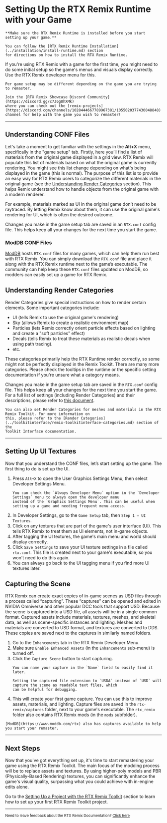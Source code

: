 # Setting Up the RTX Remix Runtime with your Game

```{warning}
**Make sure the RTX Remix Runtime is installed before you start setting up your game.**

You can follow the [RTX Remix Runtime Installation](../installation/install-runtime.md) section
for directions on how to install the RTX Remix Runtime.
```

If you're using RTX Remix with a game for the first time, you might need to do some initial setup so the game's menus
and visuals display correctly. Use the RTX Remix developer menu for this.

```{note}
Per game setup may be different depending on the game you are trying to remaster.

Join the [RTX Remix Showcase Discord Community](https://discord.gg/c7J6gUhXMk)
where you can check out the [remix-projects](https://discord.com/channels/1028444667789967381/1055020377430048848)
channel for help with the game you wish to remaster!
```

***

## Understanding CONF Files

Let's take a moment to get familiar with the settings in the **Alt+X** menu, specifically in the "game setup" tab.
Firstly, here you’ll find a list of materials from the original game displayed in
a grid view. RTX Remix will populate this list of materials based on what the original game is currently rendering. You
might see this list change depending on what's being displayed in the game (this is normal).
The purpose of this list is to provide an easy way for RTX Remix users to categorize the different materials in
the original game (see the [Understanding Render Categories](#understanding-render-categories) section).
This helps Remix understand how to handle objects from the original game with a modern
renderer.

For example, materials marked as UI in the original game don’t need to be raytraced. By letting Remix know about
them, it can use the original game's rendering for UI, which is often the desired outcome.

Changes you make in the game setup tab are saved in an `RTX.conf` config file. This helps keep all
your changes for the next time you start the game.

### ModDB CONF Files

[ModDB](https://www.moddb.com/rtx/) hosts `RTX.conf` files for many games, which can help them run best with RTX Remix.
You can simply download the `RTX.conf` file and place it along with the RTX Remix runtime next to the game’s executable.
The community can help keep these `RTX.conf` files updated on ModDB, so modders can easily set up a game for RTX Remix.

## Understanding Render Categories

Render Categories give special instructions on how to render certain elements. Some important categories include:

* UI (tells Remix to use the original game's rendering)
* Sky (allows Remix to create a realistic environment map)
* Particles (lets Remix correctly orient particle effects based on lighting and create a "soft
  particles" effect)
* Decals (tells Remix to treat these materials as realistic decals when using path tracing).
* etc.

These categories primarily help the RTX Runtime render correctly, so some might not be perfectly
displayed in the Remix Toolkit.
There are many more categories. Please check the tooltips in the runtime or the specific setting documentation if
you're unsure what a category means.

Changes you make in the game setup tab are saved in the `RTX.conf` config file. This helps keep all
your changes for the next time you start the game. For a full list of settings (including Render Categories) and their
descriptions, please refer to
[this document](https://github.com/NVIDIAGameWorks/dxvk-remix/blob/main/RtxOptions.md).

```{note}
You can also set Render Categories for meshes and materials in the RTX Remix Toolkit. For more information on
this, please refer to the [Render Categories](../toolkitinterface/remix-toolkitinterface-categories.md) section of the
Toolkit Interface documentation.
```

***

## Setting Up UI Textures

Now that you understand the CONF files, let’s start setting up the game. The first thing to do is set up the UI.

1. Press `Alt+X` to open the User Graphics Settings Menu, then select Developer Settings Menu.
   ```{tip}
   You can check the `Always Developer Menu` option in the `Developer Settings` menu to always open the developer menu
   instead of the `Graphics Settings Menu`. This can be useful when setting up a game and needing frequent menu access.
   ```
2. In Developer Settings, go to the `Game Setup` tab, then `Step 1 – UI Textures`.
3. Click on any textures that are part of the game's user interface (UI). This tells RTX Remix to treat them as UI
   elements, not in-game objects.
4. After tagging the UI textures, the game's main menu and world should display correctly.
5. Click `Save Settings` to save your UI texture settings in a file called `rtx.conf`. This file is created next to your
   game's executable, so you won't need to do this again.
6. You can always go back to the UI tagging menu if you find more UI textures later.

## Capturing the Scene

RTX Remix can create exact copies of in-game scenes as USD files through a process called “capturing”. These “captures”
can be opened and edited in NVIDIA Omniverse and other popular DCC tools that support USD. Because the scene is captured
into a USD file, all assets will be in a single common format. Captured assets include materials, textures, meshes, and
skeletal data, as well as scene-specific instances and lighting. Meshes and materials are converted to USD format, and
textures are converted to DDS. These copies are saved next to the captures in similarly named folders.

1. Go to the `Enhancements` tab in the RTX Remix Developer Menu.
2. Make sure `Enable Enhanced Assets` (in the `Enhancements` sub-menu) is turned off.
3. Click the `Capture Scene` button to start capturing.
   ```{tip}
   You can name your capture in the `Name` field to easily find it later.

   Setting the captured file extension to `USDA` instead of `USD` will capture the scene as readable text files, which
   can be helpful for debugging.
   ```
4. This will create your first game capture. You can use this to improve assets, materials, and lighting. Capture files
   are saved in the `rtx-remix/captures` folder, next to your game's executable. The `rtx_remix` folder also contains
   RTX Remix mods (in the `mods` subfolder).

```{note}
[ModDB](https://www.moddb.com/rtx) also has captures available to help you start your remaster.
```

***

## Next Steps

Now that you've got everything set up, it's time to start remastering your game using the RTX Remix Toolkit.
The main focus of the modding process will be to replace assets and textures. By using higher-poly models and PBR
(Physically-Based Rendering) textures, you can significantly enhance the game's visual quality, surpassing what you
could achieve with in-engine edits alone.

Go to the
[Setting Up a Project with the RTX Remix Toolkit](./learning-toolkitsetup.md#setting-up-a-project-with-the-rtx-remix-toolkit)
section to learn how to set up your first RTX Remix Toolkit project.

***
<sub> Need to leave feedback about the RTX Remix Documentation?  [Click here](https://github.com/NVIDIAGameWorks/rtx-remix/issues/new?assignees=nvdamien&labels=documentation%2Cfeedback%2Ctriage&projects=&template=documentation_feedback.yml&title=%5BDocumentation+feedback%5D%3A+) </sub>
